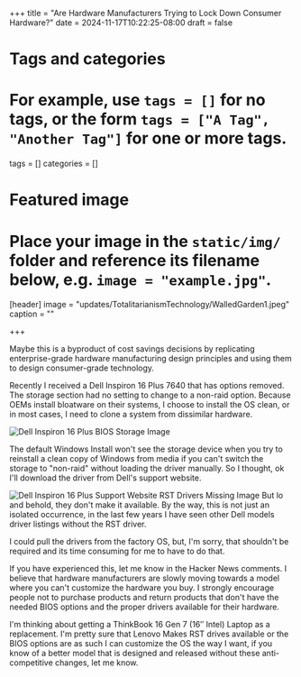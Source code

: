 +++
title = "Are Hardware Manufacturers Trying to Lock Down Consumer Hardware?"
date = 2024-11-17T10:22:25-08:00
draft = false

# Tags and categories
# For example, use `tags = []` for no tags, or the form `tags = ["A Tag", "Another Tag"]` for one or more tags.
tags = []
categories = []

# Featured image
# Place your image in the `static/img/` folder and reference its filename below, e.g. `image = "example.jpg"`.
[header]
image = "updates/TotalitarianismTechnology/WalledGarden1.jpeg"
caption = ""

+++

Maybe this is a byproduct of cost savings decisions by replicating enterprise-grade hardware manufacturing design principles and using them to design consumer-grade technology. 

Recently I received a Dell Inspiron 16 Plus 7640 that has options removed.  The storage section had no setting to change to a non-raid option. Because OEMs install bloatware on their systems, I choose to install the OS clean, or in most cases, I need to clone a system from dissimilar hardware.

![Dell Inspiron 16 Plus BIOS Storage Image](https://scottrlarson.com/img/updates/TotalitarianismTechnology/Dell-Inspiron16Plus-BIOS-Storage.jpg)

The default Windows Install won't see the storage device when you try to reinstall a clean copy of Windows from media if you can't switch the storage to "non-raid" without loading the driver manually. So I thought, ok I'll download the driver from Dell's support website.

![Dell Inspiron 16 Plus Support Website RST Drivers Missing Image](https://scottrlarson.com/img/updates/TotalitarianismTechnology/Dell-Inspiron16Plus-Support-Website-RST-Drivers-Missing.jpg)
But lo and behold, they don't make it available. By the way, this is not just an isolated occurrence, in the last few years I have seen other Dell models driver listings without the RST driver.

I could pull the drivers from the factory OS, but, I'm sorry, that shouldn't be required and its time consuming for me to have to do that. 

If you have experienced this, let me know in the Hacker News comments. I believe that hardware manufacturers are slowly moving towards a model where you can't customize the hardware you buy. I strongly encourage people not to purchase products and return products that don't have the needed BIOS options and the proper drivers available for their hardware.

I'm thinking about getting a ThinkBook 16 Gen 7 (16″ Intel) Laptop as a replacement. I'm pretty sure that Lenovo Makes RST drives available or the BIOS options are as such I can customize the OS the way I want, if you know of a better model that is designed and released without these anti-competitive changes, let me know.